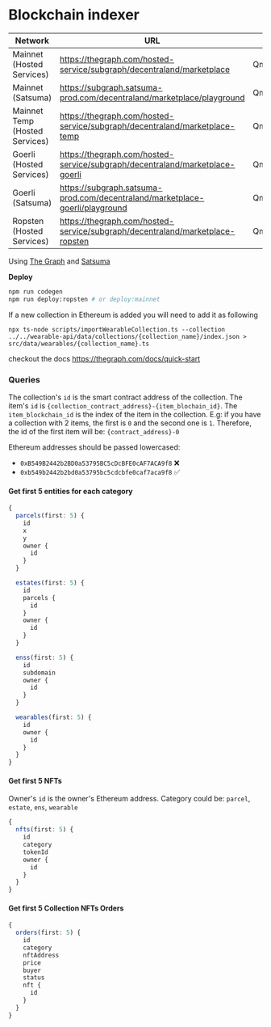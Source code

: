 # Blockchain indexer

|Network|URL|Current|Previous|
|-|-|-|-|
|Mainnet (Hosted Services)|https://thegraph.com/hosted-service/subgraph/decentraland/marketplace|Qmf8fcWxGiKcxffcWRfhbAb36HEvXFNXsoRunuf4sPR1Bp|QmR9z6HJpRP9tSPLNPWkQ67JbDP4wzM4hBVkWmbgdKBCuo|
|Mainnet (Satsuma)|https://subgraph.satsuma-prod.com/decentraland/marketplace/playground|Qmf8fcWxGiKcxffcWRfhbAb36HEvXFNXsoRunuf4sPR1Bp|QmR9z6HJpRP9tSPLNPWkQ67JbDP4wzM4hBVkWmbgdKBCuo|
|Mainnet Temp (Hosted Services)|https://thegraph.com/hosted-service/subgraph/decentraland/marketplace-temp|QmR9z6HJpRP9tSPLNPWkQ67JbDP4wzM4hBVkWmbgdKBCuo|QmccAwofKfT9t4XKieDqwZre1UUZxuHw5ynB35BHwHAJDT|
|Goerli (Hosted Services)|https://thegraph.com/hosted-service/subgraph/decentraland/marketplace-goerli|QmS2GCuAkzH2kNDYe2pA9HkRTPLpC5DpbXRqhQW93exZEM|QmRDXpMaGDL2Sq9Jfw7VfPz6aTfJNorEcY5LfhyQGgHeRY|
|Goerli (Satsuma)|https://subgraph.satsuma-prod.com/decentraland/marketplace-goerli/playground|QmS2GCuAkzH2kNDYe2pA9HkRTPLpC5DpbXRqhQW93exZEM|-|
|Ropsten (Hosted Services)|https://thegraph.com/hosted-service/subgraph/decentraland/marketplace-ropsten|QmZTADndoP4XRoWGVoQuaz8WTATx3UDXMn5SdE3GfkErkW|QmfHCGhLTZV8v2duxDkKtPZKMEdJM7X8YGRj2UvqmrAUBB|

Using [The Graph](https://thegraph.com) and [Satsuma](https://www.satsuma.xyz/)

**Deploy**

```bash
npm run codegen
npm run deploy:ropsten # or deploy:mainnet
```

If a new collection in Ethereum is added you will need to add it as following

```
npx ts-node scripts/importWearableCollection.ts --collection ../../wearable-api/data/collections/{collection_name}/index.json > src/data/wearables/{collection_name}.ts
```

checkout the docs https://thegraph.com/docs/quick-start

### Queries

The collection's `id` is the smart contract address of the collection.
The item's `id` is `{collection_contract_address}-{item_blochain_id}`. The `item_blockchain_id` is the index of the item in the collection. E.g: if you have a collection with 2 items, the first is `0` and the second one is `1`. Therefore, the id of the first item will be: `{contract_address}-0`

Ethereum addresses should be passed lowercased:

- `0xB549B2442b2BD0a53795BC5cDcBFE0cAF7ACA9f8` ❌
- `0xb549b2442b2bd0a53795bc5cdcbfe0caf7aca9f8` ✅

#### Get first 5 entities for each category

```typescript
{
  parcels(first: 5) {
    id
    x
    y
    owner {
      id
    }
  }

  estates(first: 5) {
    id
    parcels {
      id
    }
    owner {
      id
    }
  }

  enss(first: 5) {
    id
    subdomain
    owner {
      id
    }
  }

  wearables(first: 5) {
    id
    owner {
      id
    }
  }
}
```

#### Get first 5 NFTs

Owner's `id` is the owner's Ethereum address.
Category could be: `parcel`, `estate`, `ens`, `wearable`

```typescript
{
  nfts(first: 5) {
    id
    category
    tokenId
    owner {
      id
    }
  }
}
```

#### Get first 5 Collection NFTs Orders

```typescript
{
  orders(first: 5) {
    id
    category
    nftAddress
    price
    buyer
    status
    nft {
      id
    }
  }
}
```
